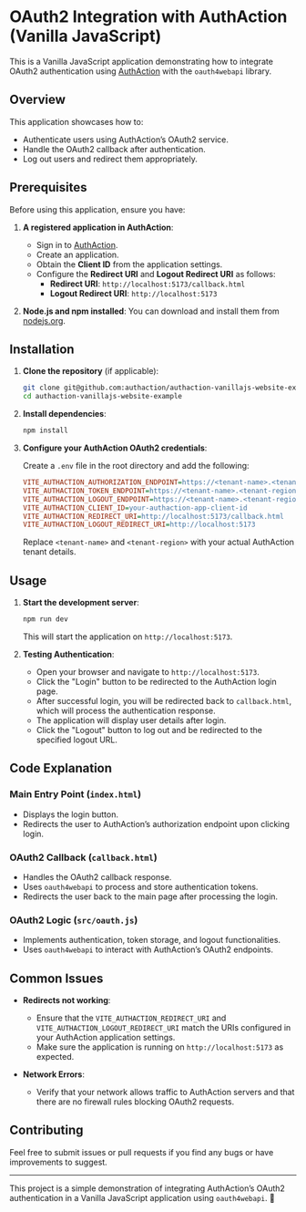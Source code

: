# OAuth2 Integration with AuthAction (Vanilla JavaScript)

This is a Vanilla JavaScript application demonstrating how to integrate OAuth2 authentication using [AuthAction](https://authaction.com/) with the `oauth4webapi` library.

## Overview

This application showcases how to:

- Authenticate users using AuthAction’s OAuth2 service.
- Handle the OAuth2 callback after authentication.
- Log out users and redirect them appropriately.

## Prerequisites

Before using this application, ensure you have:

1. **A registered application in AuthAction**:

   - Sign in to [AuthAction](https://app.authaction.com/).
   - Create an application.
   - Obtain the **Client ID** from the application settings.
   - Configure the **Redirect URI** and **Logout Redirect URI** as follows:
     - **Redirect URI**: `http://localhost:5173/callback.html`
     - **Logout Redirect URI**: `http://localhost:5173`

2. **Node.js and npm installed**: You can download and install them from [nodejs.org](https://nodejs.org/).

## Installation

1. **Clone the repository** (if applicable):

   ```bash
   git clone git@github.com:authaction/authaction-vanillajs-website-example.git
   cd authaction-vanillajs-website-example
   ```

2. **Install dependencies**:

   ```bash
   npm install
   ```

3. **Configure your AuthAction OAuth2 credentials**:

   Create a `.env` file in the root directory and add the following:

   ```ini
   VITE_AUTHACTION_AUTHORIZATION_ENDPOINT=https://<tenant-name>.<tenant-region>.authaction.com/oauth2/authorize
   VITE_AUTHACTION_TOKEN_ENDPOINT=https://<tenant-name>.<tenant-region>.authaction.com/oauth2/token
   VITE_AUTHACTION_LOGOUT_ENDPOINT=https://<tenant-name>.<tenant-region>.authaction.com/oauth2/logout
   VITE_AUTHACTION_CLIENT_ID=your-authaction-app-client-id
   VITE_AUTHACTION_REDIRECT_URI=http://localhost:5173/callback.html
   VITE_AUTHACTION_LOGOUT_REDIRECT_URI=http://localhost:5173
   ```

   Replace `<tenant-name>` and `<tenant-region>` with your actual AuthAction tenant details.

## Usage

1. **Start the development server**:

   ```bash
   npm run dev
   ```

   This will start the application on `http://localhost:5173`.

2. **Testing Authentication**:

   - Open your browser and navigate to `http://localhost:5173`.
   - Click the "Login" button to be redirected to the AuthAction login page.
   - After successful login, you will be redirected back to `callback.html`, which will process the authentication response.
   - The application will display user details after login.
   - Click the "Logout" button to log out and be redirected to the specified logout URL.

## Code Explanation

### Main Entry Point (`index.html`)

- Displays the login button.
- Redirects the user to AuthAction’s authorization endpoint upon clicking login.

### OAuth2 Callback (`callback.html`)

- Handles the OAuth2 callback response.
- Uses `oauth4webapi` to process and store authentication tokens.
- Redirects the user back to the main page after processing the login.

### OAuth2 Logic (`src/oauth.js`)

- Implements authentication, token storage, and logout functionalities.
- Uses `oauth4webapi` to interact with AuthAction’s OAuth2 endpoints.

## Common Issues

- **Redirects not working**:

  - Ensure that the `VITE_AUTHACTION_REDIRECT_URI` and `VITE_AUTHACTION_LOGOUT_REDIRECT_URI` match the URIs configured in your AuthAction application settings.
  - Make sure the application is running on `http://localhost:5173` as expected.

- **Network Errors**:
  - Verify that your network allows traffic to AuthAction servers and that there are no firewall rules blocking OAuth2 requests.

## Contributing

Feel free to submit issues or pull requests if you find any bugs or have improvements to suggest.

---

This project is a simple demonstration of integrating AuthAction’s OAuth2 authentication in a Vanilla JavaScript application using `oauth4webapi`. 🚀
